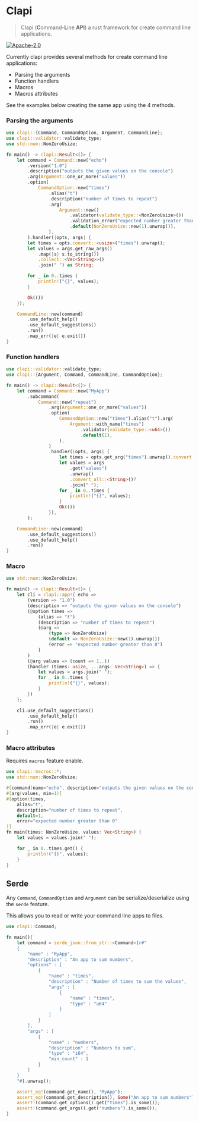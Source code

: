 # Clapi

> Clapi (**C**ommand-**L**ine **API**) a rust framework for create command line applications.

[![Apache-2.0]][license]

[Apache-2.0]: https://img.shields.io/badge/LICENSE-Apache--2.0-blue
[license]: https://github.com/Neo-Ciber94/clapi-rs/blob/master/LICENSE

Currently clapi provides several methods for create command line applications:
- Parsing the arguments
- Function handlers
- Macros
- Macros attributes

See the examples below creating the same app using the 4 methods.

### Parsing the arguments
```rust
use clapi::{Command, CommandOption, Argument, CommandLine};
use clapi::validator::validate_type;
use std::num::NonZeroUsize;

fn main() -> clapi::Result<()> {
    let command = Command::new("echo")
        .version("1.0")
        .description("outputs the given values on the console")
        .arg(Argument::one_or_more("values"))
        .option(
            CommandOption::new("times")
                .alias("t")
                .description("number of times to repeat")
                .arg(
                    Argument::new()
                        .validator(validate_type::<NonZeroUsize>())
                        .validation_error("expected number greater than 0")
                        .default(NonZeroUsize::new(1).unwrap()),
                ),
        ).handler(|opts, args| {
        let times = opts.convert::<usize>("times").unwrap();
        let values = args.get_raw_args()
            .map(|s| s.to_string())
            .collect::<Vec<String>>()
            .join(" ") as String;

        for _ in 0..times {
            println!("{}", values);
        }

        Ok(())
    });

    CommandLine::new(command)
        .use_default_help()
        .use_default_suggestions()
        .run()
        .map_err(|e| e.exit())
}
```

### Function handlers
```rust
use clapi::validator::validate_type;
use clapi::{Argument, Command, CommandLine, CommandOption};

fn main() -> clapi::Result<()> {
    let command = Command::new("MyApp")
        .subcommand(
            Command::new("repeat")
                .arg(Argument::one_or_more("values"))
                .option(
                    CommandOption::new("times").alias("t").arg(
                        Argument::with_name("times")
                            .validator(validate_type::<u64>())
                            .default(1),
                    ),
                )
                .handler(|opts, args| {
                    let times = opts.get_arg("times").unwrap().convert::<u64>()?;
                    let values = args
                        .get("values")
                        .unwrap()
                        .convert_all::<String>()?
                        .join(" ");
                    for _ in 0..times {
                        println!("{}", values);
                    }
                    Ok(())
                }),
        );

    CommandLine::new(command)
        .use_default_suggestions()
        .use_default_help()
        .run()
}
```
### Macro
```rust
use std::num::NonZeroUsize;

fn main() -> clapi::Result<()> {
    let cli = clapi::app!{ echo =>
        (version => "1.0")
        (description => "outputs the given values on the console")
        (@option times =>
            (alias => "t")
            (description => "number of times to repeat")
            (@arg =>
                (type => NonZeroUsize)
                (default => NonZeroUsize::new(1).unwrap())
                (error => "expected number greater than 0")
            )
        )
        (@arg values => (count => 1..))
        (handler (times: usize, ...args: Vec<String>) => {
            let values = args.join(" ");
            for _ in 0..times {
                println!("{}", values);
            }
        })
    };

    cli.use_default_suggestions()
        .use_default_help()
        .run()
        .map_err(|e| e.exit())
}
```

### Macro attributes
Requires `macros` feature enable.

```rust
use clapi::macros::*;
use std::num::NonZeroUsize;

#[command(name="echo", description="outputs the given values on the console", version="1.0")]
#[arg(values, min=1)]
#[option(times,
    alias="t",
    description="number of times to repeat",
    default=1,
    error="expected number greater than 0"
)]
fn main(times: NonZeroUsize, values: Vec<String>) {
    let values = values.join(" ");

    for _ in 0..times.get() {
        println!("{}", values);
    }
}
```

## Serde

Any `Command`, `CommandOption` and `Argument` can be serialize/deserialize using the `serde` feature.

This allows you to read or write your command line apps to files.

```rust
use clapi::Command;

fn main(){
    let command = serde_json::from_str::<Command>(r#"
    {
        "name" : "MyApp",
        "description" : "An app to sum numbers",
        "options" : [
            {
                "name" : "times",
                "description" : "Number of times to sum the values",
                "args" : [
                    {
                        "name" : "times",
                        "type" : "u64"
                    }
                ]
            }
        ],
        "args" : [
            {
                "name" : "numbers",
                "description" : "Numbers to sum",
                "type" : "i64",
                "min_count" : 1
            }
        ]
    }
    "#).unwrap();

    assert_eq!(command.get_name(), "MyApp");
    assert_eq!(command.get_description(), Some("An app to sum numbers"));
    assert!(command.get_options().get("times").is_some());
    assert!(command.get_args().get("numbers").is_some());
}
```